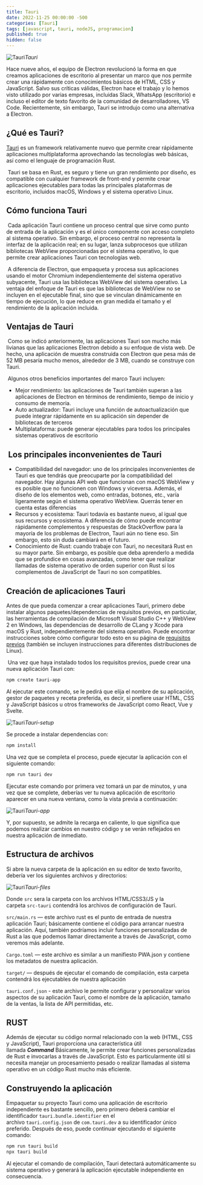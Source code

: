 ```yaml
---
title: Tauri
date: 2022-11-25 00:00:00 -500
categories: [Tauri]
tags: [javascript, tauri, nodeJS, programacion]
published: true
hidden: false
---
```


![Tauri](/assets/images/tauri-1.png)_Tauri_  

Hace nueve años, el equipo de Electron revolucionó la forma en que creamos aplicaciones de escritorio al presentar un marco que nos permite crear una rápidamente con conocimientos básicos de HTML, CSS y JavaScript. Salvo sus críticas válidas, Electron hace el trabajo y lo hemos visto utilizado por varias empresas, incluidas Slack, WhatsApp (escritorio) e incluso el editor de texto favorito de la comunidad de desarrolladores, VS Code. Recientemente, sin embargo, Tauri se introdujo como una alternativa a Electron.

## ¿Qué es Tauri?

[Tauri](https://tauri.app/ "https://tauri.app/") es un framework relativamente nuevo que permite crear rápidamente aplicaciones multiplataforma aprovechando las tecnologías web básicas, así como el lenguaje de programación Rust.

 Tauri se basa en Rust, es seguro y tiene un gran rendimiento por diseño, es compatible con cualquier framework de front-end y permite crear aplicaciones ejecutables para todas las principales plataformas de escritorio, incluidos macOS, Windows y el sistema operativo Linux.

## Cómo funciona Tauri

 Cada aplicación Tauri contiene un proceso central que sirve como punto de entrada de la aplicación y es el único componente con acceso completo al sistema operativo. Sin embargo, el proceso central no representa la interfaz de la aplicación real; en su lugar, lanza subprocesos que utilizan bibliotecas WebView proporcionadas por el sistema operativo, lo que permite crear aplicaciones Tauri con tecnologías web.

 A diferencia de Electron, que empaqueta y procesa sus aplicaciones usando el motor Chromium independientemente del sistema operativo subyacente, Tauri usa las bibliotecas WebView del sistema operativo. La ventaja del enfoque de Tauri es que las bibliotecas de WebView no se incluyen en el ejecutable final, sino que se vinculan dinámicamente en tiempo de ejecución, lo que reduce en gran medida el tamaño y el rendimiento de la aplicación incluida.


## Ventajas de Tauri

 Como se indicó anteriormente, las aplicaciones Tauri son mucho más livianas que las aplicaciones Electron debido a su enfoque de vista web. De hecho, una aplicación de muestra construida con Electron que pesa más de 52 MB pesaría mucho menos, alrededor de 3 MB, cuando se construye con Tauri.

 Algunos otros beneficios importantes del marco Tauri incluyen:

- Mejor rendimiento: las aplicaciones de Tauri también superan a las aplicaciones de Electron en términos de rendimiento, tiempo de inicio y consumo de memoria.
- Auto actualizador: Tauri incluye una función de autoactualización que puede integrar rápidamente en su aplicación sin depender de bibliotecas de terceros
- Multiplataforma: puede generar ejecutables para todos los principales sistemas operativos de escritorio

##  Los principales inconvenientes de Tauri

- Compatibilidad del navegador: uno de los principales inconvenientes de Tauri es que tendrás que preocuparte por la compatibilidad del navegador. Hay algunas API web que funcionan con macOS WebView y es posible que no funcionen con Windows y viceversa. Además, el diseño de los elementos web, como entradas, botones, etc., varía ligeramente según el sistema operativo WebView. Querrás tener en cuenta estas diferencias
- Recursos y ecosistema: Tauri todavía es bastante nuevo, al igual que sus recursos y ecosistema. A diferencia de cómo puede encontrar rápidamente complementos y respuestas de StackOverflow para la mayoría de los problemas de Electron, Tauri aún no tiene eso. Sin embargo, esto sin duda cambiará en el futuro.
- Conocimiento de Rust: cuando trabaje con Tauri, no necesitará Rust en su mayor parte. Sin embargo, es posible que deba aprenderlo a medida que se profundice en cosas avanzadas, como tener que realizar llamadas de sistema operativo de orden superior con Rust si los complementos de JavaScript de Tauri no son compatibles.

## Creación de aplicaciones Tauri

Antes de que pueda comenzar a crear aplicaciones Tauri, primero debe instalar algunos paquetes/dependencias de requisitos previos, en particular, las herramientas de compilación de Microsoft Visual Studio C++ y WebView 2 en Windows, las dependencias de desarrollo de CLang y Xcode para macOS y Rust, independientemente del sistema operativo. Puede encontrar instrucciones sobre cómo configurar todo esto en su página de [requisitos previos](https://tauri.app/v1/guides/getting-started/prerequisites "https://tauri.app/v1/guides/getting-started/prerequisites") (también se incluyen instrucciones para diferentes distribuciones de Linux).

  

 Una vez que haya instalado todos los requisitos previos, puede crear una nueva aplicación Tauri con:

```powershell
npm create tauri-app
```

Al ejecutar este comando, se le pedirá que elija el nombre de su aplicación, gestor de paquetes y receta preferida, es decir, si prefiere usar HTML, CSS y JavaScript básicos u otros frameworks de JavaScript como React, Vue y Svelte.

![Tauri](/assets/images/tauri-2.png)_Tauri-setup_  

Se procede a instalar dependencias con:

```powershell
npm install
```

Una vez que se completa el proceso, puede ejecutar la aplicación con el siguiente comando:

```powershell
npm run tauri dev
```

Ejecutar este comando por primera vez tomará un par de minutos, y una vez que se complete, deberías ver tu nueva aplicación de escritorio aparecer en una nueva ventana, como la vista previa a continuación:

![Tauri](/assets/images/tauri-3.png)_Tauri-app_

Y, por supuesto, se admite la recarga en caliente, lo que significa que podemos realizar cambios en nuestro código y se verán reflejados en nuestra aplicación de inmediato.  

## Estructura de archivos

Si abre la nueva carpeta de la aplicación en su editor de texto favorito, debería ver los siguientes archivos y directorios:  

![Tauri](/assets/images/tauri-4.png)_Tauri-files_

Donde `src` sera la carpeta con los archivos HTML/CSS3/JS y la carpeta `src-tauri` contendrá los archivos de configuración de Tauri. 

`src/main.rs` — este archivo rust es el punto de entrada de nuestra aplicación Tauri; básicamente contiene el código para arrancar nuestra aplicación. Aquí, también podríamos incluir funciones personalizadas de Rust a las que podemos llamar directamente a través de JavaScript, como veremos más adelante.

`Cargo.toml` — este archivo es similar a un manifiesto PWA.json y contiene los metadatos de nuestra aplicación.

`target/` — después de ejecutar el comando de compilación, esta carpeta contendrá los ejecutables de nuestra aplicación

`tauri.conf.json` \- este archivo le permite configurar y personalizar varios aspectos de su aplicación Tauri, como el nombre de la aplicación, tamaño de la ventas, la lista de API permitidas, etc.

## RUST

Además de ejecutar su código normal relacionado con la web (HTML, CSS y JavaScript), Tauri proporciona una característica útil llamada **_Command_** Básicamente, le permite crear funciones personalizadas de Rust e invocarlas a través de JavaScript. Esto es particularmente útil si necesita manejar un procesamiento pesado o realizar llamadas al sistema operativo en un código Rust mucho más eficiente.  

## Construyendo la aplicación

Empaquetar su proyecto Tauri como una aplicación de escritorio independiente es bastante sencillo, pero primero deberá cambiar el identificador `tauri.bundle.identifier` en el archivo `tauri.config.json` de `com.tauri.dev` a su identificador único preferido. Después de eso, puede continuar ejecutando el siguiente comando:  

```powershell
npm run tauri build
npx tauri build
```

Al ejecutar el comando de compilación, Tauri detectará automáticamente su sistema operativo y generará la aplicación ejecutable independiente en consecuencia.